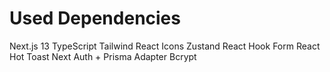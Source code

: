 # Used Dependencies

Next.js 13
TypeScript
Tailwind
React Icons
Zustand
React Hook Form
React Hot Toast
Next Auth + Prisma Adapter
Bcrypt
